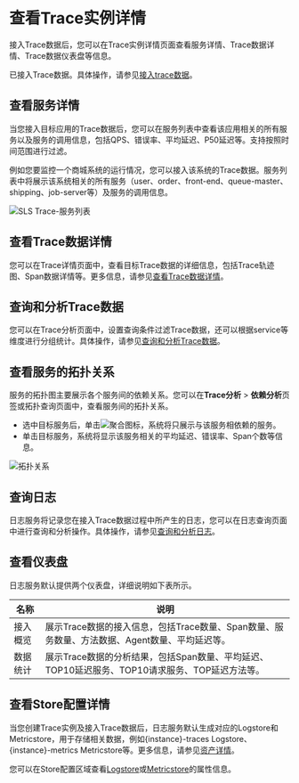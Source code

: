 # 查看Trace实例详情

接入Trace数据后，您可以在Trace实例详情页面查看服务详情、Trace数据详情、Trace数据仪表盘等信息。

已接入Trace数据。具体操作，请参见[接入trace数据](/cn.zh-CN/Trace服务/接入Trace数据/概览.md)。

## 查看服务详情

当您接入目标应用的Trace数据后，您可以在服务列表中查看该应用相关的所有服务以及服务的调用信息，包括QPS、错误率、平均延迟、P50延迟等。支持按照时间范围进行过滤。

例如您要监控一个商城系统的运行情况，您可以接入该系统的Trace数据。服务列表中将展示该系统相关的所有服务（user、order、front-end、queue-master、shipping、job-server等）及服务的调用信息。

![SLS Trace-服务列表](https://static-aliyun-doc.oss-accelerate.aliyuncs.com/assets/img/zh-CN/3238746161/p253265.png)

## 查看Trace数据详情

您可以在Trace详情页面中，查看目标Trace数据的详细信息，包括Trace轨迹图、Span数据详情等。更多信息，请参见[查看Trace数据详情]()。

## 查询和分析Trace数据

您可以在Trace分析页面中，设置查询条件过滤Trace数据，还可以根据service等维度进行分组统计。具体操作，请参见[查询和分析Trace数据](/cn.zh-CN/Trace服务/查询和分析Trace数据.md)。

## 查看服务的拓扑关系

服务的拓扑图主要展示各个服务间的依赖关系。您可以在**Trace分析** \> **依赖分析**页签或拓扑查询页面中，查看服务间的拓扑关系。

-   选中目标服务后，单击![聚合](https://static-aliyun-doc.oss-accelerate.aliyuncs.com/assets/img/zh-CN/2004946161/p254203.png)图标，系统将只展示与该服务相依赖的服务。
-   单击目标服务，系统将显示该服务相关的平均延迟、错误率、Span个数等信息。

![拓扑关系](https://static-aliyun-doc.oss-accelerate.aliyuncs.com/assets/img/zh-CN/2004946161/p254141.png)

## 查询日志

日志服务将记录您在接入Trace数据过程中所产生的日志，您可以在日志查询页面中进行查询和分析操作。具体操作，请参见[查询和分析日志](/cn.zh-CN/查询与分析/查询和分析日志.md)。

## 查看仪表盘

日志服务默认提供两个仪表盘，详细说明如下表所示。

|名称|说明|
|--|--|
|接入概览|展示Trace数据的接入信息，包括Trace数量、Span数量、服务数量、方法数据、Agent数量、平均延迟等。|
|数据统计|展示Trace数据的分析结果，包括Span数量、平均延迟、TOP10延迟服务、TOP10请求服务、TOP延迟方法等。|

## 查看Store配置详情

当您创建Trace实例及接入Trace数据后，日志服务默认生成对应的Logstore和Metricstore，用于存储相关数据，例如\{instance\}-traces Logstore、\{instance\}-metrics Metricstore等。更多信息，请参见[资产详情](/cn.zh-CN/Trace服务/使用前须知.md)。

您可以在Store配置区域查看[Logstore](/cn.zh-CN/数据采集/准备工作/管理Logstore.md)或[Metricstore](/cn.zh-CN/时序存储/管理MetricStore.md)的属性信息。

